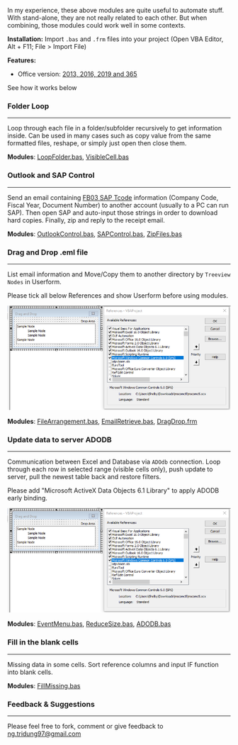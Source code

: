 In my experience, these above modules are quite useful to automate stuff. With stand-alone, they are not really related to each other. But when combining, those modules could work well in some contexts.

**Installation:**
Import ```.bas``` and ```.frm``` files into your project (Open VBA Editor, Alt + F11; File > Import File)

**Features:**
+ Office version: [2013, 2016, 2019 and 365](https://www.office.com/)

See how it works below

### Folder Loop
----------

Loop through each file in a folder/subfolder recursively to get information inside. Can be used in many cases such as copy value from the same formatted files, reshape, or simply just open then close them.

**Modules**: [LoopFolder.bas](https://github.com/ngtridung97/Vba/blob/master/LoopFolder.bas), [VisibleCell.bas](https://github.com/ngtridung97/Vba/blob/master/VisibleCell.bas)

### Outlook and SAP Control
----------

Send an email containing [FB03 SAP Tcode](http://www.saptransactions.com/codes/FB03/) information (Company Code, Fiscal Year, Document Number) to another account (usually to a PC can run SAP). Then open SAP and auto-input those strings in order to download hard copies. Finally, zip and reply to the receipt email.

**Modules**: [OutlookControl.bas](https://github.com/ngtridung97/Vba/blob/master/OutlookControl.bas), [SAPControl.bas](https://github.com/ngtridung97/Vba/blob/master/SAPControl.bas), [ZipFiles.bas](https://github.com/ngtridung97/Vba/blob/master/ZipFiles.bas)

### Drag and Drop .eml file
----------
List email information and Move/Copy them to another directory by ```Treeview Nodes``` in Userform.

Please tick all below References and show Userform before using modules.

![](https://github.com/ngtridung97/Vba/blob/master/Reference/Ref.png?raw=true)

**Modules**: [FileArrangement.bas](https://github.com/ngtridung97/Vba/blob/master/FileArrangement.bas), [EmailRetrieve.bas](https://github.com/ngtridung97/Vba/blob/master/EmailRetrieve.bas), [DragDrop.frm](https://github.com/ngtridung97/Vba/blob/master/DragDrop.frm)

### Update data to server ADODB
----------
Communication between Excel and Database via ```ADOdb``` connection. Loop through each row in selected range (visible cells only), push update to server, pull the newest table back and restore filters.

Please add "Microsoft ActiveX Data Objects 6.1 Library" to apply ADODB early binding.

![](https://github.com/ngtridung97/Vba/blob/master/Reference/Ref.png?raw=true)

**Modules**: [EventMenu.bas](https://github.com/ngtridung97/Vba/blob/master/EventMenu.bas), [ReduceSize.bas](https://github.com/ngtridung97/Vba/blob/master/ReduceSize.bas), [ADODB.bas](https://github.com/ngtridung97/Vba/blob/master/ADODB.bas)

### Fill in the blank cells
----------
Missing data in some cells. Sort reference columns and input IF function into blank cells.

**Modules**: [FillMissing.bas](https://github.com/ngtridung97/Vba/blob/master/FillMissing.bas)

### Feedback & Suggestions
----------
Please feel free to fork, comment or give feedback to ng.tridung97@gmail.com